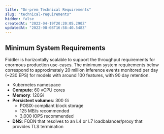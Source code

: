 ```yaml
---
title: "On-prem Technical Requirements"
slug: "technical-requirements"
hidden: false
createdAt: "2022-04-19T20:20:05.290Z"
updatedAt: "2022-08-08T16:58:40.548Z"
---
```

Minimum System Requirements
---------------------------

Fiddler is horizontally scalable to support the throughput requirements for enormous production use-cases. The minimum system requirements below correspond to approximately 20 million inference events monitored per day (~230 EPS) for models with around 100 features, with 90 day retention.

- Kubernetes namespace
- **Compute**: 60 vCPU cores
- **Memory**: 120Gi
- **Persistent volumes**: 300 Gi 
  - POSIX-compliant block storage
  - 125 MB/s recommended
  - 3,000 IOPS recommended
- **DNS**: FQDN that resolves to an L4 or L7 loadbalancer/proxy that provides TLS termination